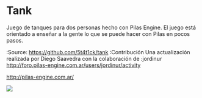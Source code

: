 Tank
====

Juego de tanques para dos personas hecho con Pilas Engine.
El juego está orientado a enseñar a la gente lo que se puede hacer con Pilas
en pocos pasos.

:Source: https://github.com/5t4t1ck/tank
:Contribución Una actualización realizada por Diego Saavedra con la colaboración de :jordinur http://foro.pilas-engine.com.ar/users/jordinur/activity

http://pilas-engine.com.ar/

![](https://raw.github.com/quiqueporta/tank/master/picture.png)
